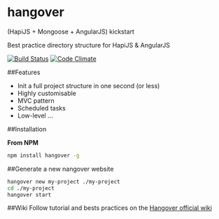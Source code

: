hangover
========
(HapiJS + Mongoose + AngularJS) kickstart

Best practice directory structure for HapiJS & AngularJS

[![Build Status](https://travis-ci.org/paulrad/hangover.svg?branch=master)](https://travis-ci.org/paulrad/hangover)
[![Code Climate](https://codeclimate.com/github/paulrad/hangover/badges/gpa.svg)](https://codeclimate.com/github/paulrad/hangover)

##Features

* Init a full project structure in one second (or less)
* Highly customisable
* MVC pattern
* Scheduled tasks
* Low-level
...


##Installation

**From NPM**

```bash
npm install hangover -g
```

##Generate a new nangover website
```bash
hangover new my-project ./my-project
cd ./my-project
hangover start
```

##Wiki
Follow tutorial and bests practices on the [Hangover official wiki](https://github.com/paulrad/hangover/wiki)
